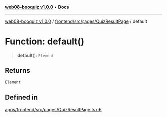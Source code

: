 [**web08-booquiz v1.0.0**](../../../../../README.md) • **Docs**

***

[web08-booquiz v1.0.0](../../../../../modules.md) / [frontend/src/pages/QuizResultPage](../README.md) / default

# Function: default()

> **default**(): `Element`

## Returns

`Element`

## Defined in

[apps/frontend/src/pages/QuizResultPage.tsx:6](https://github.com/boostcampwm-2024/web08-BooQuiz/blob/070f8cd9fc8f2112d3401f93894ddd08f59e2916/apps/frontend/src/pages/QuizResultPage.tsx#L6)
